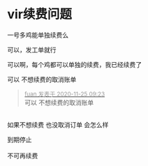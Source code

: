 # vir续费问题


一号多鸡能单独续费么

可以，发工单就行

可以啊，每个鸡都可以单独的续费，我已经续费了

可以 不想续费的取消账单

<div class="quote"><blockquote><font size="2"><a href="https://www.hostloc.com/forum.php?mod=redirect&amp;goto=findpost&amp;pid=9512972&amp;ptid=771054" target="_blank"><font color="#999999">fuan 发表于 2020-11-25 09:23</font></a></font><br />
可以 不想续费的取消账单</blockquote></div><br />
如果不想续费 也没取消订单 会怎么样

到期停止<br />
<br />
不可再续费
